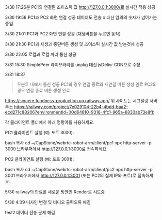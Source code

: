 3/30 17:26분 PC1와 연결된 조이스틱 값 http://127.0.0.1:3000/로 실시간 적용 성공



3/30 19:58 PC1과 PC2 화면 연결 성공 데이터도 전송 o 대신 임의의 숫자가 넘어가는 중임

3/30 21:01 PC1과 PC2 화면 연결 성공 (재생버튼을 누르면 동작)

3/30 21:30 PC1과 재생과 중단버튼 생성 및 조이스틱 실시간 값 받는것에 성공

3/30 22:05 로컬과 로컬 끼리 통신 성공

3/31 15:30 SimplePeer 라이브러리를 unpkg 대신 jsDelivr CDN으로 수정

3/31 18:37
> 우분투 내에서 통신 성공
> PC1의 경우 연결 종료와 재연결 버튼 생성 완료
> PC2의 경우 연결 종료 버튼 생성 완료


https://sincere-kindness-production.up.railway.app/
위 사이트는 시그널링 서버주소
https://railway.com/project/7e029104-22b4-4bdd-baa2-ecd271c88206?environmentId=00d64810-9316-4fc1-965a-8830ab73e8fb


각 클라이언트 폴더에서 아래 명령어를 사용하세요.

PC1 클라이언트 실행 (예: 포트 3000):

bash
복사
cd ~/CapStone/webrtc-robot-arm/client/pc1
npx http-server -p 3000
브라우저에서 http://127.0.0.1:3000로 접속하세요.

PC2 클라이언트 실행 (예: 포트 3001):

bash
복사
cd ~/CapStone/webrtc-robot-arm/client/pc2
npx http-server -p 3001
브라우저에서 http://127.0.0.1:3001 (또는 PC2의 실제 IP와 포트)로 접속하세요.


5/30
railway의 만료롤 새로운 방안인 Render로 시도중

5/30 4:09
디자인 변경 및 비디오 출력오류 해결

test2 데이터 전송 문제 해결